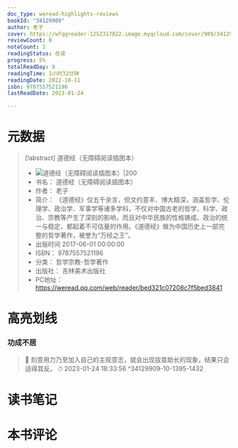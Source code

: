 ```yaml
---
doc_type: weread-highlights-reviews
bookId: "34129909"
author: 老子
cover: https://wfqqreader-1252317822.image.myqcloud.com/cover/909/34129909/t7_34129909.jpg
reviewCount: 0
noteCount: 1
readingStatus: 在读
progress: 5%
totalReadDay: 9
readingTime: 1小时32分钟
readingDate: 2022-10-11
isbn: 9787557521196
lastReadDate: 2023-01-24

---
```

# 元数据
> [!abstract] 道德经（无障碍阅读插图本）
> - ![ 道德经（无障碍阅读插图本）|200](https://wfqqreader-1252317822.image.myqcloud.com/cover/909/34129909/t7_34129909.jpg)
> - 书名： 道德经（无障碍阅读插图本）
> - 作者： 老子
> - 简介： 《道德经》仅五千余言，但文约意丰、博大精深，涵盖哲学、伦理学、政治学、军事学等诸多学科，不仅对中国古老的哲学、科学、政治、宗教等产生了深刻的影响，而且对中华民族的性格铸成、政治的统一与稳定，都起着不可估量的作用。《道德经》做为中国历史上一部完整的哲学著作，被誉为“万经之王”。
> - 出版时间 2017-06-01 00:00:00
> - ISBN： 9787557521196
> - 分类： 哲学宗教-哲学著作
> - 出版社： 吉林美术出版社
> - PC地址：https://weread.qq.com/web/reader/bed321c07208c7f5bed3841

# 高亮划线

### 功成不居

> 📌 刻意用力乃至加入自己的主观意志，就会出现拔苗助长的现象，结果只会适得其反。 
> ⏱ 2023-01-24 18:33:56 ^34129909-10-1395-1432

# 读书笔记

# 本书评论
